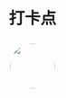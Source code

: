 <h1 align=center>打卡点</h1>

<div align=center>
    <a href="https://github.com/Ting-Code/Ting-Library-Monorepo" target="_blank">
        <img src="https://avatars.githubusercontent.com/u/56524782?v=4" style="width:80px;padding:8px;border-radius:50%">
    </a>
</div>

